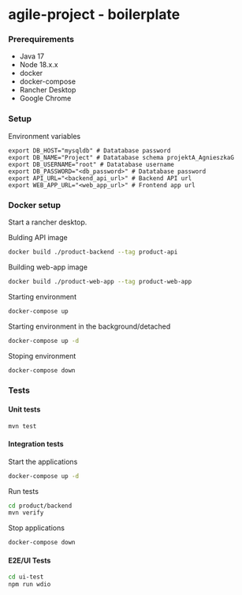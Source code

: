 # agile-project - boilerplate

### Prerequirements

- Java 17
- Node 18.x.x
- docker
- docker-compose
- Rancher Desktop
- Google Chrome


### Setup

Environment variables
```
export DB_HOST="mysqldb" # Datatabase password
export DB_NAME="Project" # Datatabase schema projektA_AgnieszkaG
export DB_USERNAME="root" # Datatabase username
export DB_PASSWORD="<db_password>" # Datatabase password
export API_URL="<backend_api_url>" # Backend API url
export WEB_APP_URL="<web_app_url>" # Frontend app url
```

### Docker setup



Start a rancher desktop.

Bulding API image
```bash
docker build ./product-backend --tag product-api
```

Building web-app image
```bash
docker build ./product-web-app --tag product-web-app
```


Starting environment
```bash
docker-compose up
```

Starting environment in the background/detached
```bash
docker-compose up -d
```

Stoping environment
```bash
docker-compose down
```


### Tests

#### Unit tests
```bash
mvn test
```

#### Integration tests 

Start the applications
```bash
docker-compose up -d
```

Run tests
```bash
cd product/backend
mvn verify
```

Stop applications
```bash
docker-compose down
```

#### E2E/UI Tests

```bash
cd ui-test
npm run wdio
```
